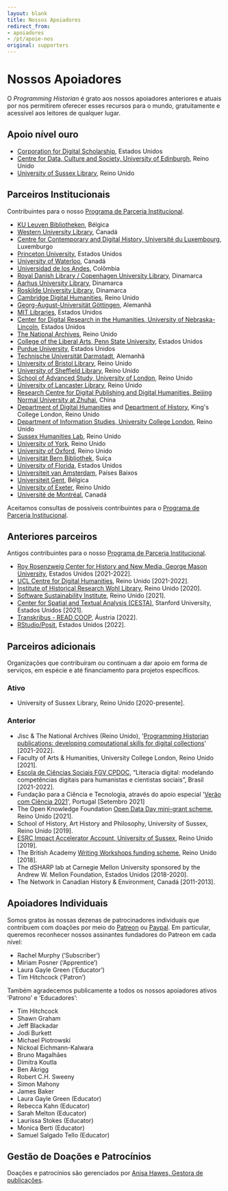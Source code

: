 ```yaml
---
layout: blank
title: Nossos Apoiadores
redirect_from:
- apoiadores
- /pt/apoie-nos
original: supporters
---
```


# Nossos Apoiadores

O _Programming Historian_ é grato aos nossos apoiadores anteriores e atuais por nos permitirem oferecer esses recursos para o mundo, gratuitamente e acessível aos leitores de qualquer lugar.

## Apoio nível ouro

- [Corporation for Digital Scholarship](https://digitalscholar.org/), Estados Unidos
- [Centre for Data, Culture and Society, University of Edinburgh](https://www.cdcs.ed.ac.uk/), Reino Unido
- [University of Sussex Library](https://www.sussex.ac.uk/library/), Reino Unido

## Parceiros Institucionais
Contribuintes para o nosso [Programa de Parceria Institucional](/pt/ppi).

- [KU Leuven Bibliotheken](https://bib.kuleuven.be/), Bélgica
- [Western University Library](https://www.lib.uwo.ca/), Canadá
- [Centre for Contemporary and Digital History, Université du Luxembourg](https://www.c2dh.uni.lu/), Luxemburgo
- [Princeton University](https://www.princeton.edu/), Estados Unidos
- [University of Waterloo](https://uwaterloo.ca/), Canadá
- [Universidad de los Andes](https://uniandes.edu.co/), Colômbia
- [Royal Danish Library / Copenhagen University Library](https://www.kb.dk), Dinamarca
- [Aarhus University Library](https://library.au.dk/), Dinamarca
- [Roskilde University Library](https://ruc.dk/en/roskilde-university-library), Dinamarca
- [Cambridge Digital Humanities](https://www.cdh.cam.ac.uk/), Reino Unido
- [Georg-August-Universität Göttingen](https://www.uni-goettingen.de/), Alemanhã
- [MIT Libraries](https://libraries.mit.edu/), Estados Unidos
- [Center for Digital Research in the Humanities, University of Nebraska-Lincoln](http://cdrh.unl.edu/), Estados Unidos
- [The National Archives](https://www.nationalarchives.gov.uk/), Reino Unido
- [College of the Liberal Arts, Penn State University](https://la.psu.edu/), Estados Unidos
- [Purdue University](https://www.purdue.edu/), Estados Unidos
- [Technische Universität Darmstadt](https://www.tu-darmstadt.de/), Alemanhã
- [University of Bristol Library](http://www.bris.ac.uk/library/), Reino Unido
- [University of Sheffield Library](https://www.sheffield.ac.uk/library), Reino Unido
- [School of Advanced Study, University of London](https://www.sas.ac.uk/), Reino Unido
- [University of Lancaster Library](https://www.lancaster.ac.uk/), Reino Unido
- [Research Centre for Digital Publishing and Digital Humanities, Beijing Normal University at Zhuhai](https://rsgyy.bnu.edu.cn/yjjg/szcbyszrwyjzx/), China
- [Department of Digital Humanities](https://www.kcl.ac.uk/ddh) and [Department of History](https://www.kcl.ac.uk/history), King's College London, Reino Unido
- [Department of Information Studies, University College London](https://www.ucl.ac.uk/information-studies/), Reino Unido
- [Sussex Humanities Lab](https://www.sussex.ac.uk/research/centres/sussex-humanities-lab/), Reino Unido
- [University of York](https://www.york.ac.uk/), Reino Unido
- [University of Oxford](https://www.ox.ac.uk), Reino Unido
- [Universität Bern Bibliothek](https://www.ub.unibe.ch/), Suíça
- [University of Florida](https://www.ufl.edu/), Estados Unidos
- [Universiteit van Amsterdam](https://www.uva.nl/), Países Baixos
- [Universiteit Gent](https://www.ugent.be/), Bélgica
- [University of Exeter](https://www.exeter.ac.uk/), Reino Unido
- [Université de Montréal](https://www.umontreal.ca/), Canadá

Aceitamos consultas de possíveis contribuintes para o [Programa de Parceria Institucional](/pt/ppi).

## Anteriores parceiros
Antigos contribuintes para o nosso [Programa de Parceria Institucional](/pt/ppi).

- [Roy Rosenzweig Center for History and New Media, George Mason University](https://rrchnm.org/), Estados Unidos [2021-2022].
- [UCL Centre for Digital Humanities](https://www.ucl.ac.uk/digital-humanities/), Reino Unido [2021-2022].
- [Institute of Historical Research Wohl Library](https://www.history.ac.uk/library-digital), Reino Unido [2020].
- [Software Sustainability Institute](https://www.software.ac.uk/), Reino Unido [2021].
- [Center for Spatial and Textual Analysis (CESTA)](https://cesta.stanford.edu/), Stanford University, Estados Unidos [2021].
- [Transkribus - READ COOP](https://readcoop.eu/), Áustria [2022].
- [RStudio/Posit](https://posit.co/), Estados Unidos [2022].


## Parceiros adicionais
Organizações que contribuíram ou continuam a dar apoio em forma de serviços, em espécie e até financiamento para projetos específicos.

### Ativo
-   University of Sussex Library, Reino Unido [2020-presente].
  
### Anterior
- Jisc & The National Archives (Reino Unido), '[Programming Historian publications: developing computational skills for digital collections](https://research.jiscinvolve.org/wp/2021/07/23/boost-your-skills-in-working-with-digital-collections/)' [2021-2022].
- Faculty of Arts & Humanities, University College London, Reino Unido [2021].
- [Escola de Ciências Sociais FGV CPDOC](https://portal.fgv.br), “Literacia digital: modelando competências digitais para humanistas e cientistas sociais”, Brasil [2021-2022].
- Fundação para a Ciência e Tecnologia, através do apoio especial '[Verão com Ciência 2021](https://www.uevora.pt/investigar/projetos?id=5261)', Portugal [Setembro 2021]
- The Open Knowledge Foundation [Open Data Day mini-grant scheme](https://blog.okfn.org/2021/02/12/meet-the-organisations-receiving-open-data-day-2021-mini-grants/), Reino Unido [2021].
-   School of History, Art History and Philosophy, University of Sussex, Reino Unido [2019].
- [ESRC Impact Accelerator Account, University of Sussex](https://www.sussex.ac.uk/collaborate/business/public-funds#:~:text=Impact%20accelerator%20funds,-From%20law%20to&text=The%20ESRC%20and%20AHRC%20Impact,businesses%20through%20to%20large%20companies), Reino Unido [2019].
- The British Academy [Writing Workshops funding scheme](https://www.thebritishacademy.ac.uk/projects/writing-workshops-2018-digital-humanities/), Reino Unido [2018].
- The dSHARP lab at Carnegie Mellon University sponsored by the Andrew W. Mellon Foundation, Estados Unidos [2018-2020].
- The Network in Canadian History & Environment, Canadá [2011-2013].


## Apoiadores Individuais

Somos gratos às nossas dezenas de patrocinadores individuais que contribuem com doações por meio do [Patreon](https://www.patreon.com/theprogramminghistorian) ou [Paypal](https://www.paypal.com/cgi-bin/webscr?cmd=_s-xclick&installed_button_id=7BGHUZRVS4LYL&source=url). Em particular, queremos reconhecer nossos assinantes fundadores do Patreon em cada nível:

-   Rachel Murphy (‘Subscriber’)
-   Miriam Posner (‘Apprentice’)
-   Laura Gayle Green (‘Educator’)
-   Tim Hitchcock (‘Patron’)

Também agradecemos publicamente a todos os nossos apoiadores ativos ‘Patrono’ e ‘Educadores’:

-   Tim Hitchcock
-   Shawn Graham
-   Jeff Blackadar
-   Jodi Burkett
-   Michael Piotrowski
-   Nickoal Eichmann-Kalwara
-   Bruno Magalhães
-   Dimitra Koutla
-   Ben Akrigg
-   Robert C.H. Sweeny
-   Simon Mahony
-   James Baker
-   Laura Gayle Green (Educator)
-   Rebecca Kahn (Educator)
-   Sarah Melton (Educator)
-   Laurissa Stokes (Educator)
-   Monica Berti (Educator)
-   Samuel Salgado Tello (Educator)

## Gestão de Doações e Patrocínios

Doações e patrocínios são gerenciados por [Anisa Hawes, Gestora de publicações](mailto:admin@programminghistorian.org).
